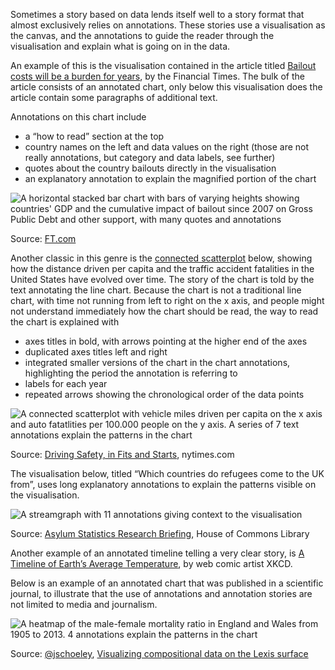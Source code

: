 Sometimes a story based on data lends itself well to a story format that almost exclusively relies on annotations. These stories use a visualisation as the canvas, and the annotations to guide the reader through the visualisation and explain what is going on in the data.

An example of this is the visualisation contained in the article titled [Bailout costs will be a burden for years](https://www.ft.com/content/b823371a-76e6-11e7-90c0-90a9d1bc9691), by the Financial Times. The bulk of the article consists of an annotated chart, only below this visualisation does the article contain some paragraphs of additional text.

Annotations on this chart include

- a “how to read” section at the top
- country names on the left and data values on the right (those are not really annotations, but category and data labels, see further)
- quotes about the country bailouts directly in the visualisation
- an explanatory annotation to explain the magnified portion of the chart

![A horizontal stacked bar chart with bars of varying heights showing countries' GDP and the cumulative impact of bailout since 2007 on Gross Public Debt and other support, with many quotes and annotations](Patterns%20for%20data%20driven%20stories%2034fe0220a7d64297ae6ccf534303e18f/crisis-annotation-chart-FR.webp)

Source: [FT.com](https://www.ft.com/content/b823371a-76e6-11e7-90c0-90a9d1bc9691)

Another classic in this genre is the [connected scatterplot](http://steveharoz.com/research/connected_scatterplot/) below, showing how the distance driven per capita and the traffic accident fatalities in the United States have evolved over time. The story of the chart is told by the text annotating the line chart. Because the chart is not a traditional line chart, with time not running from left to right on the x axis, and people might not understand immediately how the chart should be read, the way to read the chart is explained with

- axes titles in bold, with arrows pointing at the higher end of the axes
- duplicated axes titles left and right
- integrated smaller versions of the chart in the chart annotations, highlighting the period the annotation is referring to
- labels for each year
- repeated arrows showing the chronological order of the data points

![A connected scatterplot with vehicle miles driven per capita on the x axis and auto fatatlities per 100.000 people on the y axis. A series of 7 text annotations explain the patterns in the chart](Text%20annotations%204d77570c409249378ca558ae45eb0d67/driving-shifts-into-reverse-annotated-connected-scatterplot.png)

Source: [Driving Safety, in Fits and Starts](https://archive.nytimes.com/www.nytimes.com/interactive/2012/09/17/science/driving-safety-in-fits-and-starts.html), nytimes.com

The visualisation below, titled “Which countries do refugees come to the UK from”, uses long explanatory annotations to explain the patterns visible on the visualisation.

![A streamgraph with 11 annotations giving context to the visualisation](Text%20annotations%204d77570c409249378ca558ae45eb0d67/annotated-streamgraph.png)

Source: [Asylum Statistics Research Briefing](https://researchbriefings.files.parliament.uk/documents/SN01403/SN01403.pdf), House of Commons Library

Another example of an annotated timeline telling a very clear story, is [A Timeline of Earth’s Average Temperature](https://xkcd.com/1732/), by web comic artist XKCD.

Below is an example of an annotated chart that was published in a scientific journal, to illustrate that the use of annotations and annotation stories are not limited to media and journalism.

![A heatmap of the male-female mortality ratio in England and Wales from 1905 to 2013. 4 annotations explain the patterns in the chart](Text%20annotations%204d77570c409249378ca558ae45eb0d67/jonas-scholey-annotations.jpg)

Source: [@jschoeley](https://twitter.com/jschoeley/status/1493512903701508099), [Visualizing compositional data on the Lexis surface](https://www.demographic-research.org/volumes/vol36/21/)